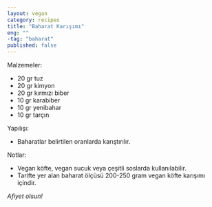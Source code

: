 ```yaml
---
layout: vegan
category: recipes
title: "Baharat Karışımı"
eng: ""
-tag: "baharat"
published: false
---
```


Malzemeler:

- 20 gr tuz
- 20 gr kimyon
- 20 gr kırmızı biber
- 10 gr karabiber
- 10 gr yenibahar
- 10 gr tarçın

Yapılışı:

- Baharatlar belirtilen oranlarda karıştırılır.

Notlar:

- Vegan köfte, vegan sucuk veya çeşitli soslarda kullanılabilir.
- Tarifte yer alan baharat ölçüsü 200-250 gram vegan köfte karışımı içindir.

<i>Afiyet olsun!</i>
